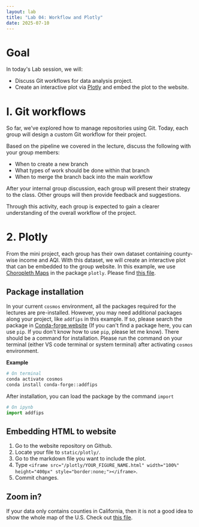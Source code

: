 ```yaml
---
layout: lab
title: "Lab 04: Workflow and Plotly"
date: 2025-07-10
---
```

# Goal

In today's Lab session, we will:

- Discuss Git workflows for data analysis project.
- Create an interactive plot via [Plotly](https://plotly.com) and embed the plot to the website.

# I. Git workflows
So far, we've explored how to manage repositories using Git. Today, each group will design a custom Git workflow for their project.

Based on the pipeline we covered in the lecture, discuss the following with your group members:

- When to create a new branch
- What types of work should be done within that branch
- When to merge the branch back into the main workflow

After your internal group discussion, each group will present their strategy to the class. Other groups will then provide feedback and suggestions.

Through this activity, each group is expected to gain a clearer understanding of the overall workflow of the project.

# 2. Plotly
From the mini project, each group has their own dataset containing county-wise income and AQI. With this dataset, we will create an interactive plot that can be embedded to the group website.
In this example, we use [Choropleth Maps](https://plotly.com/python/choropleth-maps/) in the package `plotly`.
Please find <a href ="https://github.com/wonjun-seo/cosmos/blob/master/static_files/labs/4/income_aqi.ipynb">this file</a>.

## Package installation
In your current `cosmos` environment, all the packages required for the lectures are pre-installed. However, you may need additional packages along your project, like `addfips` in this example.
If so, please search the package in [Conda-forge website](https://anaconda.org/conda-forge/) (If you can't find a package here, you can use `pip`. If you don't know how to use `pip`, please let me know).
There should be a command for installation. Please run the command on your terminal (either VS code terminal or system terminal) after activating `cosmos` environment.

**Example**
```zsh
# On terminal
conda activate cosmos
conda install conda-forge::addfips
```

After installation, you can load the package by the command `import`
```python
# On ipynb
import addfips
```

## Embedding HTML to website
1. Go to the website repository on Github.
2. Locate your file to `static/plotly/`.
3. Go to the markdown file you want to include the plot.
4. Type `<iframe src="/plotly/YOUR_FIGURE_NAME.html" width="100%" height="400px" style="border:none;"></iframe>`.
5. Commit changes.

## Zoom in?
If your data only contains counties in California, then it is not a good idea to show the whole map of the U.S. Check out <a href ="https://github.com/wonjun-seo/cosmos/blob/master/static_files/labs/4/income_aqi_BayArea.ipynb">this file</a>.
